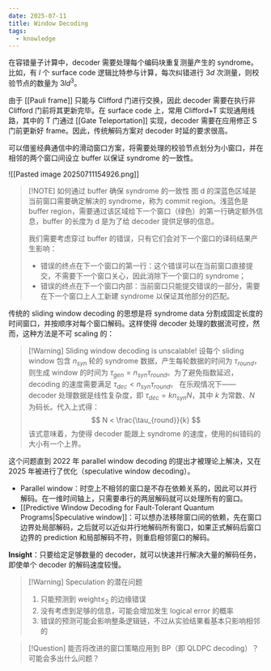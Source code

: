 ```yaml
---
date: 2025-07-11
title: Window Decoding
tags:
  - knowledge
---
```


在容错量子计算中，decoder 需要处理每个编码块重复测量产生的 syndrome。比如，有 $l$ 个 surface code 逻辑比特参与计算，每次纠错进行 $3d$ 次测量，则校验节点的数量为 $3ld^3$。

由于 [[Pauli frame]] 只能与 Clifford 门进行交换，因此 decoder 需要在执行非 Clifford 门前将其更新完毕。在 surface code 上，常用 Clifford+T 实现通用线路，其中的 T 门通过 [[Gate Teleportation]] 实现，decoder 需要在应用修正 S 门前更新好 frame。因此，传统解码方案对 decoder 时延的要求很高。

可以借鉴经典通信中的滑动窗口方案，将需要处理的校验节点划分为小窗口，并在相邻的两个窗口间设立 buffer 以保证 syndrome 的一致性。

![[Pasted image 20250711154926.png]]

> [!NOTE] 如何通过 buffer 确保 syndrome 的一致性
> 图 d 的深蓝色区域是当前窗口需要确定解决的 syndrome，称为 commit region。浅蓝色是 buffer region，需要通过该区域给下一个窗口（绿色）的第一行确定额外信息，buffer 的长度为 d 是为了给 decoder 提供足够的信息。
>
> 我们需要考虑穿过 buffer 的错误，只有它们会对下一个窗口的译码结果产生影响：
> - 错误的终点在下一个窗口的第一行：这个错误可以在当前窗口直接提交，不需要下一个窗口关心，因此消除下一个窗口的 syndrome；
> - 错误的终点在下一个窗口内部：当前窗口只能提交错误的一部分，需要在下一个窗口上人工新建 syndrome 以保证其他部分的匹配。

传统的 sliding window decoding 的思想是将 syndrome data 分割成固定长度的时间窗口，并按顺序对每个窗口解码。这样使得 decoder 处理的数据流可控，然而，这种方法是不可 scaling 的：

> [!Warning] Sliding window decoding is unscalable!
> 设每个 sliding window 包含 $n_{syn}$ 轮的 syndrome 数据，产生每轮数据的时间为 $\tau_{round}$，则生成 window 的时间为 $\tau_{gen}=n_{syn}\tau_{round}$。为了避免指数延迟，decoding 的速度需要满足 $\tau_{dec}<n_{syn}\tau_{round}$。
> 在乐观情况下——decoder 处理数据是线性复杂度，即 $\tau_{dec} = kn_{syn}N$，其中 $k$ 为常数、$N$ 为码长。代入上式得：
> $$
> N < \frac{\tau_{round}}{k}
> $$
> 该式意味着，为使得 decoder 能跟上 syndrome 的速度，使用的纠错码的大小有一个上界。

这个问题直到 2022 年 parallel window decoding 的提出才被理论上解决，又在 2025 年被进行了优化（speculative window decoding）。

- Parallel window：时空上不相邻的窗口是不存在依赖关系的，因此可以并行解码。在一维时间轴上，只需要串行的两层解码就可以处理所有的窗口。
- [[Predictive Window Decoding for Fault-Tolerant Quantum Programs|Speculative window]]：可以想办法移除窗口间的依赖，先在窗口边界处局部解码，之后就可以近似并行地解码所有窗口，如果正式解码后窗口边界的 prediction 和局部解码不符，则重启相邻窗口的解码。

**Insight**：只要给定足够数量的 decoder，就可以快速并行解决大量的解码任务，即使单个 decoder 的解码速度较慢。

> [!Warning] Speculation 的潜在问题
> 1. 只能预测到 $\text{weight}\leq_{2}$ 的边缘错误
> 2. 没有考虑到足够的信息，可能会增加发生 logical error 的概率
> 3. 错误的预测可能会影响整条逻辑链，不过从实验结果看基本只影响相邻的

> [!Question] 能否将改进的窗口策略应用到 BP（即 QLDPC decoding）？可能会多出什么问题？

